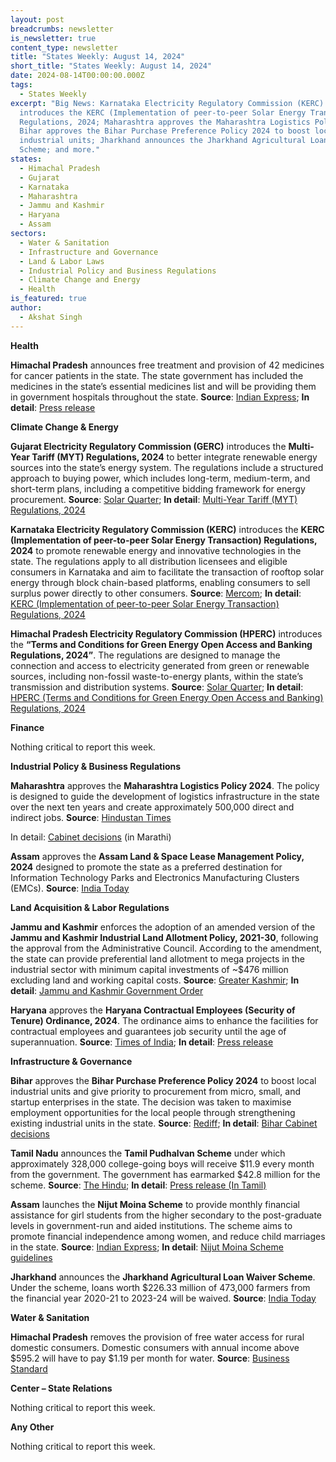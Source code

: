 ```yaml
---
layout: post
breadcrumbs: newsletter
is_newsletter: true
content_type: newsletter
title: "States Weekly: August 14, 2024"
short_title: "States Weekly: August 14, 2024"
date: 2024-08-14T00:00:00.000Z
tags:
  - States Weekly
excerpt: "Big News: Karnataka Electricity Regulatory Commission (KERC)
  introduces the KERC (Implementation of peer-to-peer Solar Energy Transaction)
  Regulations, 2024; Maharashtra approves the Maharashtra Logistics Policy 2024;
  Bihar approves the Bihar Purchase Preference Policy 2024 to boost local
  industrial units; Jharkhand announces the Jharkhand Agricultural Loan Waiver
  Scheme; and more."
states:
  - Himachal Pradesh
  - Gujarat
  - Karnataka
  - Maharashtra
  - Jammu and Kashmir
  - Haryana
  - Assam
sectors:
  - Water & Sanitation
  - Infrastructure and Governance
  - Land & Labor Laws
  - Industrial Policy and Business Regulations
  - Climate Change and Energy
  - Health
is_featured: true
author:
  - Akshat Singh
---
```

**Health**

**Himachal Pradesh** announces free treatment and provision of 42 medicines for cancer patients in the state. The state government has included the medicines in the state’s essential medicines list and will be providing them in government hospitals throughout the state. **Source**: [Indian Express](https://indianexpress.com/article/cities/chandigarh/himachal-pradesh-government-free-treatment-cancer-patients-9497442/); **In detail**: [Press release](http://himachalpr.gov.in/OnePressRelease.aspx?Language=1&ID=35400)

**Climate Change & Energy**

**Gujarat Electricity Regulatory Commission (GERC)** introduces the **Multi-Year Tariff (MYT) Regulations, 2024** to better integrate renewable energy sources into the state’s energy system. The regulations include a structured approach to buying power, which includes long-term, medium-term, and short-term plans, including a competitive bidding framework for energy procurement. **Source**: [Solar Quarter](https://solarquarter.com/2024/08/07/gercs-2024-myt-regulations-advancing-solar-and-wind-energy-integration-in-gujarat/); **In detail**: [Multi-Year Tariff (MYT) Regulations, 2024](file:///C:\Users\ASingh\Downloads\v)

**Karnataka Electricity Regulatory Commission (KERC)** introduces the **KERC (Implementation of peer-to-peer Solar Energy Transaction) Regulations, 2024** to promote renewable energy and innovative technologies in the state. The regulations apply to all distribution licensees and eligible consumers in Karnataka and aim to facilitate the transaction of rooftop solar energy through block chain-based platforms, enabling consumers to sell surplus power directly to other consumers. **Source**: [Mercom](https://www.mercomindia.com/karnataka-frames-regulations-for-peer-to-peer-solar-energy-transactions); **In detail**: [KERC (Implementation of peer-to-peer Solar Energy Transaction) Regulations, 2024](https://kerc.karnataka.gov.in/uploads/media_to_upload1722929304.pdf)

**Himachal Pradesh Electricity Regulatory Commission (HPERC)** introduces the **“Terms and Conditions for Green Energy Open Access and Banking Regulations, 2024”**. The regulations are designed to manage the connection and access to electricity generated from green or renewable sources, including non-fossil waste-to-energy plants, within the state’s transmission and distribution systems. **Source**: [Solar Quarter](https://solarquarter.com/2024/08/07/himachal-pradesh-introduces-draft-green-energy-open-access-and-banking-regulations-2024/); **In detail**: [HPERC (Terms and Conditions for Green Energy Open Access and Banking) Regulations, 2024](https://hperc.org/new1/File1/dgeoa2024.pdf)

**Finance**

Nothing critical to report this week.

**Industrial Policy & Business Regulations**  

**Maharashtra** approves the **Maharashtra Logistics Policy 2024**. The policy is designed to guide the development of logistics infrastructure in the state over the next ten years and create approximately 500,000 direct and indirect jobs. **Source**: [Hindustan Times](https://www.hindustantimes.com/cities/mumbai-news/state-approves-logistics-policy-aimed-at-generating-30-573-crore-and-500-000-jobs-101723058260781.html)

In detail: [Cabinet decisions](https://www.maharashtra.gov.in/Upload/PDF/7-08-2024-Cabinet-Decisions_Meeting-No-78.pdf) (in Marathi)

**Assam** approves the **Assam Land & Space Lease Management Policy, 2024** designed to promote the state as a preferred destination for Information Technology Parks and Electronics Manufacturing Clusters (EMCs). **Source**: [India Today](https://www.indiatodayne.in/assam/story/assam-aims-to-become-it-and-electronics-manufacturing-hub-with-new-policy-1068309-2024-08-09)

**Land Acquisition & Labor Regulations**  

**Jammu and Kashmir** enforces the adoption of an amended version of the **Jammu and Kashmir Industrial Land Allotment Policy, 2021-30**, following the approval from the Administrative Council. According to the amendment, the state can provide preferential land allotment to mega projects in the industrial sector with minimum capital investments of ~$476 million excluding land and working capital costs. **Source**: [Greater Kashmir](https://www.greaterkashmir.com/latest-news/new-industrial-land-policy-promises-business-boom-in-jk/); **In detail**: [Jammu and Kashmir Government Order](https://cdndailyexcelsior.b-cdn.net/wp-content/uploads/2024/08/ORDER5-5.pdf)

**Haryana** approves the **Haryana Contractual Employees (Security of Tenure) Ordinance, 2024**. The ordinance aims to enhance the facilities for contractual employees and guarantees job security until the age of superannuation. **Source**: [Times of India](https://timesofindia.indiatimes.com/city/chandigarh/haryana-cabinet-approves-job-security-ordinance-for-contractual-employees/articleshow/112388371.cms); **In detail**: [Press release](https://haryanacmoffice.gov.in/8-august-2024#:~:text=and%20Part%2D2.-,Haryana%20Cabinet%20which%20met%20under%20the%20chairmanship%20of%20Chief%20Minister,until%20the%20age%20of%20superannuation.)

**Infrastructure & Governance**

**Bihar** approves the **Bihar Purchase Preference Policy 2024** to boost local industrial units and give priority to procurement from micro, small, and startup enterprises in the state. The decision was taken to maximise employment opportunities for the local people through strengthening existing industrial units in the state. **Source**: [Rediff](https://money.rediff.com/news/market/bihar-cabinet-approves-policy-to-boost-local-units/13859220240806); **In detail**: [Bihar Cabinet decisions](https://state.bihar.gov.in/main/cache/1/Smart%20City/Cabinet%20Decisions/386.pdf)

**Tamil Nadu** announces the **Tamil Pudhalvan Scheme** under which approximately 328,000 college-going boys will receive $11.9 every month from the government. The government has earmarked $42.8 million for the scheme. **Source**: [The Hindu](https://www.thehindu.com/news/national/tamil-nadu/tamil-nadu-rolls-out-monthly-assistance-scheme-for-male-college-students/article68505199.ece); **In detail**: [Press release (In Tamil)](https://cms.tn.gov.in/sites/default/files/press_release/pr090824_1172.pdf)

**Assam** launches the **Nijut Moina Scheme** to provide monthly financial assistance for girl students from the higher secondary to the post-graduate levels in government-run and aided institutions. The scheme aims to promote financial independence among women, and reduce child marriages in the state. **Source**: [Indian Express](https://indianexpress.com/article/india/to-end-child-marriages-assam-announces-financial-assistance-for-girl-students-9503683/); **In detail**: [Nijut Moina Scheme guidelines](https://directorateofhighereducation.assam.gov.in/sites/default/files/swf_utility_folder/departments/dhe_medhassu_in_oid_4/menu/document/nijut_moina_final_guideline.pdf)

**Jharkhand** announces the **Jharkhand Agricultural Loan Waiver Scheme**. Under the scheme, loans worth $226.33 million of 473,000 farmers from the financial year 2020-21 to 2023-24 will be waived. **Source**: [India Today](https://www.indiatoday.in/india/story/jharkhand-cabinet-meeting-hemant-soren-jharkhand-agricultural-loan-waiver-scheme-farmers-2578777-2024-08-08)

**Water & Sanitation**

**Himachal Pradesh** removes the provision of free water access for rural domestic consumers. Domestic consumers with annual income above $595.2 will have to pay $1.19 per month for water. **Source**: [Business Standard](https://www.business-standard.com/india-news/no-free-water-to-people-with-annual-income-exceeding-rs-50-000-in-himachal-124081000096_1.html)

**Center – State Relations**

Nothing critical to report this week.

**Any Other**

Nothing critical to report this week.
